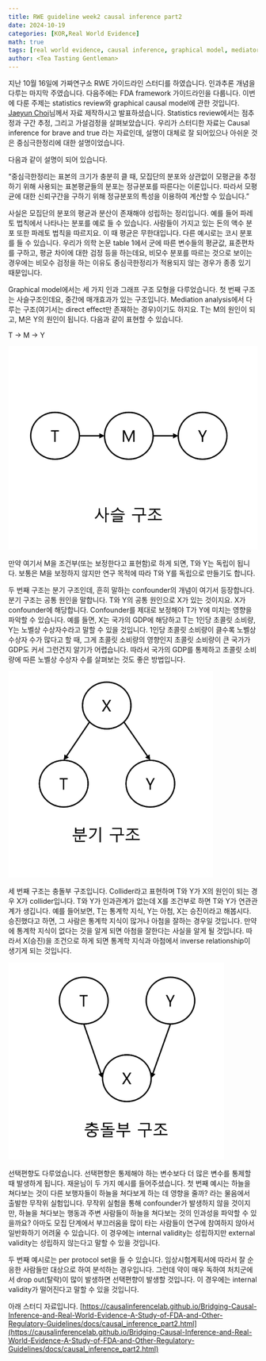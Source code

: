 ```yaml
---
title: RWE guideline week2 causal inference part2
date: 2024-10-19
categories: [KOR,Real World Evidence]
math: true
tags: [real world evidence, causal inference, graphical model, mediator, confounder, collider]     # TAG names should always be lowercase
author: <Tea Tasting Gentleman>
---
```


지난 10월 16일에 가짜연구소 RWE 가이드라인 스터디를 하였습니다. 인과추론 개념을 다루는 마지막 주였습니다. 다음주에는 FDA framework 가이드라인을 다룹니다. 이번에 다룬 주제는 statistics review와 graphical causal model에 관한 것입니다. [Jaeyun Choi](https://www.linkedin.com/in/jaeyun-choi-0b64292a0/)님께서 자료 제작하시고 발표하셨습니다. Statistics review에서는 점추정과 구간 추정, 그리고 가설검정을 살펴보았습니다. 우리가 스터디한 자료는 Causal inference for brave and true 라는 자료인데, 설명이 대체로 잘 되어있으나 아쉬운 것은 중심극한정리에 대한 설명이었습니다.

 

다음과 같이 설명이 되어 있습니다.

“중심극한정리는 표본의 크기가 충분히 클 때, 모집단의 분포와 상관없이 모평균을 추정하기 위해 사용되는 표본평균들의 분포는 정규분포를 따른다는 이론입니다. 따라서 모평균에 대한 신뢰구간을 구하기 위해 정규분포의 특성을 이용하여 계산할 수 있습니다.”

 

사실은 모집단의 분포의 평균과 분산이 존재해야 성립하는 정리입니다. 예를 들어 파레토 법칙에서 나타나는 분포를 예로 들 수 있습니다. 사람들이 가지고 있는 돈의 액수 분포 또한 파레토 법칙을 따르지요. 이 때 평균은 무한대입니다. 다른 예시로는 코시 분포를 들 수 있습니다. 우리가 의학 논문 table 1에서 군에 따른 변수들의 평균값, 표준편차를 구하고, 평균 차이에 대한 검정 등을 하는데요, 비모수 분포를 따르는 것으로 보이는 경우에는 비모수 검정을 하는 이유도 중심극한정리가 적용되지 않는 경우가 종종 있기 때문입니다.

 

Graphical model에서는 세 가지 인과 그래프 구조 모형을 다루었습니다. 첫 번째 구조는 사슬구조인데요, 중간에 매개효과가 있는 구조입니다. Mediation analysis에서 다루는 구조(여기서는 direct effect만 존재하는 경우)이기도 하지요. T는 M의 원인이 되고, M은 Y의 원인이 됩니다. 다음과 같이 표현할 수 있습니다.

T -> M -> Y


![](../img/사슬구조.png)


만약 여기서 M을 조건부(또는 보정한다고 표현함)로 하게 되면, T와 Y는 독립이 됩니다. 보통은 M을 보정하지 않지만 연구 목적에 따라 T와 Y를 독립으로 만들기도 합니다.

 

두 번째 구조는 분기 구조인데, 흔히 말하는 confounder의 개념이 여기서 등장합니다. 분기 구조는 공통 원인을 말합니다. T와 Y의 공통 원인으로 X가 있는 것이지요. X가 confounder에 해당합니다. Confounder를 제대로 보정해야 T가 Y에 미치는 영향을 파악할 수 있습니다. 예를 들면, X는 국가의 GDP에 해당하고 T는 1인당 초콜릿 소비량, Y는 노벨상 수상자수라고 말할 수 있을 것입니다. 1인당 초콜릿 소비량이 클수록 노벨상 수상자 수가 많다고 할 때, 그게 초콜릿 소비량의 영향인지 초콜릿 소비량이 큰 국가가 GDP도 커서 그런건지 알기가 어렵습니다. 따라서 국가의 GDP를 통제하고 초콜릿 소비량에 따른 노벨상 수상자 수를 살펴보는 것도 좋은 방법입니다.


![](../img/분기구조.png)


세 번째 구조는 충돌부 구조입니다. Collider라고 표현하며 T와 Y가 X의 원인이 되는 경우 X가 collider입니다. T와 Y가 인과관계가 없는데 X를 조건부로 하면 T와 Y가 연관관계가 생깁니다. 예를 들어보면, T는 통계학 지식, Y는 아첨, X는 승진이라고 해봅시다. 승진했다고 하면, 그 사람은 통계학 지식이 많거나 아첨을 잘하는 경우일 것입니다. 만약에 통계학 지식이 없다는 것을 알게 되면 아첨을 잘한다는 사실을 알게 될 것입니다. 따라서 X(승진)을 조건으로 하게 되면 통계학 지식과 아첨에서 inverse relationship이 생기게 되는 것입니다.


![](../img/충돌부구조.png)


선택편향도 다루었습니다. 선택편향은 통제해야 하는 변수보다 더 많은 변수를 통제할 때 발생하게 됩니다. 재윤님이 두 가지 예시를 들어주셨습니다. 첫 번째 예시는 하늘을 쳐다보는 것이 다른 보행자들이 하늘을 쳐다보게 하는 데 영향을 줄까? 라는 물음에서 출발한 무작위 실험입니다. 무작위 실험을 통해 confounder가 발생하지 않을 것이지만, 하늘을 쳐다보는 행동과 주변 사람들이 하늘을 쳐다보는 것의 인과성을 파악할 수 있을까요? 아마도 모집 단계에서 부끄러움을 많이 타는 사람들이 연구에 참여하지 않아서 일반화하기 어려울 수 있습니다. 이 경우에는 internal validity는 성립하지만 external validity는 성립하지 않는다고 말할 수 있을 것입니다.


두 번째 예시로는 per protocol set을 들 수 있습니다. 임상시험계획서에 따라서 잘 순응한 사람들만 대상으로 하여 분석하는 경우입니다. 그런데 약이 매우 독하여 처치군에서 drop out(탈락)이 많이 발생하면 선택편향이 발생할 것입니다. 이 경우에는 internal validity가 떨어진다고 말할 수 있을 것입니다.

아래 스터디 자료입니다.
[https://causalinferencelab.github.io/Bridging-Causal-Inference-and-Real-World-Evidence-A-Study-of-FDA-and-Other-Regulatory-Guidelines/docs/causal_inference_part2.html](https://causalinferencelab.github.io/Bridging-Causal-Inference-and-Real-World-Evidence-A-Study-of-FDA-and-Other-Regulatory-Guidelines/docs/causal_inference_part2.html)